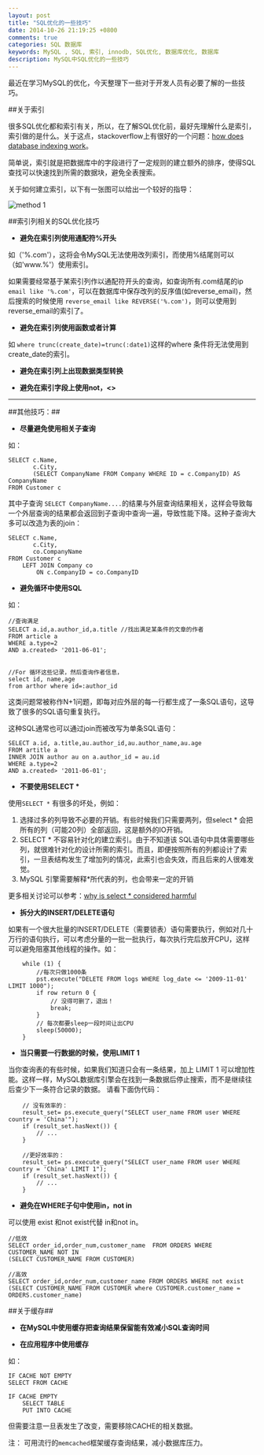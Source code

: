 ```yaml
---
layout: post
title: "SQL优化的一些技巧"
date: 2014-10-26 21:19:25 +0800
comments: true
categories: SQL 数据库
keywords: MySQL , SQL, 索引, innodb, SQL优化, 数据库优化, 数据库
description: MySQL中SQL优化的一些技巧
---
```



最近在学习MySQL的优化，今天整理下一些对于开发人员有必要了解的一些技巧。

##关于索引

很多SQL优化都和索引有关，所以，在了解SQL优化前，最好先理解什么是索引，索引做的是什么。关于这点，stackoverflow上有很好的一个问题：[how does database indexing work](http://stackoverflow.com/questions/1108/how-does-database-indexing-work/1130#1130)。

简单说，索引就是把数据库中的字段进行了一定规则的建立额外的排序，使得SQL查找可以快速找到所需的数据块，避免全表搜索。

关于如何建立索引，以下有一张图可以给出一个较好的指导：

![method 1](http://jaskey.github.io/images/SQL/Index_SQL_Tunning.png)


##索引列相关的SQL优化技巧

- **避免在索引列使用通配符%开头**

如（'%.com'），这将会令MySQL无法使用改列索引，而使用%结尾则可以（如'www.%'）使用索引。

如果需要经常基于某索引列作以通配符开头的查询，如查询所有.com结尾的ip 	`email like '%.com'`，可以在数据库中保存改列的反序值(如reverse_email)，然后搜索的时候使用 `reverse_email like REVERSE('%.com')`，则可以使用到reverse_email的索引了。

- **避免在索引列使用函数或者计算**
 
如 `where trunc(create_date)=trunc(:date1)`这样的where 条件将无法使用到create_date的索引。

- **避免在索引列上出现数据类型转换**

- **避免在索引字段上使用not，<>**


----------

##其他技巧：##

- **尽量避免使用相关子查询**

如：

	SELECT c.Name, 
	       c.City,
	       (SELECT CompanyName FROM Company WHERE ID = c.CompanyID) AS CompanyName 
	FROM Customer c

其中子查询 `SELECT CompanyName....`的结果与外层查询结果相关，这样会导致每一个外层查询的结果都会返回到子查询中查询一遍，导致性能下降。这种子查询大多可以改造为表的join：
	
	SELECT c.Name, 
	       c.City, 
	       co.CompanyName 
	FROM Customer c 
		LEFT JOIN Company co
			ON c.CompanyID = co.CompanyID

- **避免循环中使用SQL**

如：

	//查询满足
	SELECT a.id,a.author_id,a.title //找出满足某条件的文章的作者 
	FROM article a
	WHERE a.type=2
	AND a.created> '2011-06-01';
	
	
	//For 循环这些记录，然后查询作者信息，
	select id, name,age
	from arthor where id=:author_id 

这类问题常被称作N+1问题，即每对应外层的每一行都生成了一条SQL语句，这导致了很多的SQL语句重复执行。

这种SQL通常也可以通过join而被改写为单条SQL语句：

	SELECT a.id, a.title,au.author_id,au.author_name,au.age
	FROM artitle a
	INNER JOIN author au on a.author_id = au.id
	WHERE a.type=2
	AND a.created> '2011-06-01';

- **不要使用SELECT \***

使用`SELECT *` 有很多的坏处，例如：

 1. 选择过多的列导致不必要的开销。有些时候我们只需要两列，但select * 会把所有的列（可能20列）全部返回，这是额外的IO开销。
 2. SELECT * 不容易针对化的建立索引。由于不知道该	SQL语句中具体需要哪些列，就很难针对化的设计所需的索引。而且，即便按照所有的列都设计了索引，一旦表结构发生了增加列的情况，此索引也会失效，而且后来的人很难发觉。
 3. MySQL 引擎需要解释*所代表的列，也会带来一定的开销

更多相关讨论可以参考：[why is select * considered harmful](http://stackoverflow.com/questions/3639861/why-is-select-considered-harmful#answer-3639964) 


- **拆分大的INSERT/DELETE语句**

如果有一个很大批量的INSERT/DELETE（需要锁表）语句需要执行，例如对几十万行的语句执行，可以考虑分量的一批一批执行，每次执行完后放开CPU，这样可以避免阻塞其他线程的操作。如：

		while (1) {
		    //每次只做1000条
		    pst.execute("DELETE FROM logs WHERE log_date <= '2009-11-01' LIMIT 1000");
		    if row return 0 {
		        // 没得可删了，退出！
		        break;
		    }
		    // 每次都要sleep一段时间让出CPU
		    sleep(50000);
		}

- **当只需要一行数据的时候，使用LIMIT 1**

当你查询表的有些时候，如果我们知道只会有一条结果，加上 LIMIT 1 可以增加性能。这样一样，MySQL数据库引擎会在找到一条数据后停止搜索，而不是继续往后查少下一条符合记录的数据。
	请看下面伪代码：


		// 没有效率的：
		result_set= ps.execute_query("SELECT user_name FROM user WHERE country = 'China'");
		if (result_set.hasNext()) {
		    // ...
		}
		 
		//更好效率的：
		result_set= ps.execute_query("SELECT user_name FROM user WHERE country = 'China' LIMIT 1");
		if (result_set.hasNext()) {
		    // ...
		}


-  **避免在WHERE子句中使用in，not  in**

可以使用 exist 和not exist代替 in和not in。


	//低效
	SELECT order_id,order_num,customer_name  FROM ORDERS WHERE CUSTOMER_NAME NOT IN 
	(SELECT CUSTOMER_NAME FROM CUSTOMER)

	//高效	
	SELECT order_id,order_num,customer_name FROM ORDERS WHERE not exist 
	(SELECT CUSTOMER_NAME FROM CUSTOMER where CUSTOMER.customer_name = ORDERS.customer_name)


##关于缓存##


- **在MySQL中使用缓存把查询结果保留能有效减小SQL查询时间**

- **在应用程序中使用缓存**

如：

	IF CACHE NOT EMPTY
	SELECT FROM CACHE

	IF CACHE EMPTY
		SELECT TABLE 
		PUT INTO CACHE

但需要注意一旦表发生了改变，需要移除CACHE的相关数据。

注：
可用流行的`memcached`框架缓存查询结果，减小数据库压力。